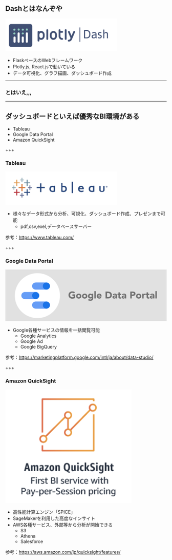 ## Dashとはなんぞや
![width=300](gitpitch_assets/plotlydash.png)

- FlaskベースのWebフレームワーク
- Plotly.js, React.jsで動いている
- データ可視化、グラフ描画、ダッシュボード作成

---

### とはいえ,,,

---

## ダッシュボードといえば優秀なBI環境がある

- Tableau
- Google Data Portal
- Amazon QuickSight

+++

### Tableau

![width=300](gitpitch_assets/tableau.png)

- 様々なデータ形式から分析、可視化、ダッシュボード作成、プレゼンまで可能
    - pdf,csv,exel,データベースサーバー

参考：https://www.tableau.com/

+++

### Google Data Portal

![width=300](gitpitch_assets/google-data-portal.png)

- Google各種サービスの情報を一括閲覧可能
    - Google Analytics
    - Google Ad
    - Google BigQuery

参考：https://marketingplatform.google.com/intl/ja/about/data-studio/


+++

### Amazon QuickSight

![width=300](gitpitch_assets/AmazonQuickSight.png)

- 高性能計算エンジン「SPICE」
- SageMakerを利用した高度なインサイト
- AWS各種サービス、外部等から分析が開始できる
    - S3
    - Athena
    - Salesforce

参考：https://aws.amazon.com/jp/quicksight/features/